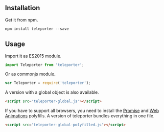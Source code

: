 ## Installation
Get it from npm.
```javascript
npm install teleporter --save
```
## Usage
Import it as ES2015 module.
```javascript
import Teleporter from 'teleporter';
```
Or as commonjs module.
```javascript
var Teleporter = require('teleporter');
```
A version with a global object is also available.
```html
<script src="teleporter-global.js"></script>
```
If you have to support all browsers, you need to install the [Promise](https://github.com/jakearchibald/es6-promise) and [Web Animations](https://github.com/web-animations/web-animations-js) polyfills. A version of teleporter bundles everything in one file.
```html
<script src="teleporter-global-polyfilled.js"></script>
```

